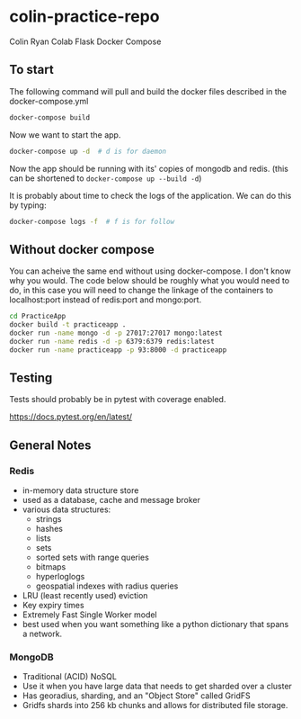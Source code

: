 # colin-practice-repo

Colin Ryan Colab Flask Docker Compose

## To start

The following command will pull and build the docker files described in the docker-compose.yml

```bash
docker-compose build
```

Now we want to start the app.

```bash
docker-compose up -d  # d is for daemon
```

Now the app should be running with its' copies of mongodb and redis. (this  can be shortened to `docker-compose up --build -d`)

It is probably about time to check the logs of the application.  We can do this by typing:

```bash
docker-compose logs -f  # f is for follow
```

## Without docker compose

You can acheive the same end without using docker-compose.  I don't know why you would.  The code below should be roughly what you would need to do, in this case you will need to change the linkage of the containers to localhost:port instead of redis:port and mongo:port.

```bash
cd PracticeApp
docker build -t practiceapp .
docker run -name mongo -d -p 27017:27017 mongo:latest
docker run -name redis -d -p 6379:6379 redis:latest
docker run -name practiceapp -p 93:8000 -d practiceapp
```

## Testing

Tests should probably be in pytest with coverage enabled.  

https://docs.pytest.org/en/latest/

## General Notes

### Redis
 * in-memory data structure store
 * used as a database, cache and message broker
 * various data structures:
   * strings
   * hashes
   * lists
   * sets
   * sorted sets with range queries
   * bitmaps
   * hyperloglogs
   * geospatial indexes with radius queries
 * LRU (least recently used) eviction
 * Key expiry times
 * Extremely Fast Single Worker model
 * best used when you want something like a python dictionary that spans a network.

### MongoDB
 * Traditional (ACID) NoSQL
 * Use it when you have large data that needs to get sharded over a cluster 
 * Has georadius, sharding, and an "Object Store" called GridFS
 * Gridfs shards into 256 kb chunks and allows for distributed file storage.